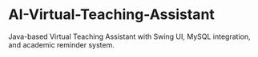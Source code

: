 # AI-Virtual-Teaching-Assistant
Java-based Virtual Teaching Assistant with Swing UI, MySQL integration, and academic reminder system.
